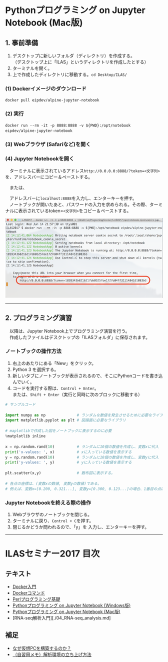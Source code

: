 # Pythonプログラミング on Jupyter Notebook (Mac版)

## 1. 事前準備
1. デスクトップに新しいフォルダ（ディレクトリ）を作成する。  
（デスクトップ上に「ILAS」というディレクトリを作成したとする）
1. ターミナルを開く。
1. 上で作成したディレクトリに移動する。`cd Desktop/ILAS/`

### (1) Dockerイメージのダウンロード
`docker pull eipdev/alpine-jupyter-notebook`

### (2) 実行
`docker run --rm -it -p 8888:8888 -v ${PWD}:/opt/notebook eipdev/alpine-jupyter-notebook`

### (3) Webブラウザ (Safariなど)を開く

### (4) Jupyter Notebookを開く
　ターミナルに表示されているアドレス`http://0.0.0.0:8888/?token=<文字列>`を、アドレスバーにコピー＆ペーストする。  

　または、  

　アドレスバーに`localhost:8888`を入力し、エンターキーを押す。  
　ノートブックが開いたあと、パスワードの入力を求められる。その際、ターミナルに表示されているtoken=`<文字列>`をコピー＆ペーストする。

![Start Jupyter Notebook Server](../Images/jupyter_start.png "Start Jupyter Notebook Server")

---

## 2. プログラミング演習

　以降は、Jupyter Notebook上でプログラミング演習を行う。  
　作成したファイルはデスクトップの「ILASフォルダ」に保存されます。

### ノートブックの操作方法
1. 右上のあたりにある「New」をクリック。
2. Python 3 を選択する。
3. 新しいタブにノートブックが表示されるので、そこにPythonコードを書き込んでいく。
4. コードを実行する際は、`Control + Enter`。  
または、`Shift + Enter`（実行と同時に次のブロックに移動する）

```Python
# サンプルコード

import numpy as np              # ランダムな数値を発生させるために必要なライブラリ
import matplotlib.pyplot as plt # 図描画に必要なライブラリ

# maplotlibで作成した図をノートブックに表示するのに必要
%matplotlib inline

x = np.random.rand(10)          # ランダムに10個の数値を作成し、変数xに代入
print('x-values: ', x)          # xに入っている数値を表示する
y = np.random.rand(10)          # ランダムに10個の数値を作成し、変数yに代入
print('y-values: ', y)          # yに入っている数値を表示する

plt.scatter(x,y)                # 散布図に表示する。

# 各点の座標は、(変数xの数値, 変数yの数値)である。
# 例えば、変数x=[0.200, 0.321...], 変数y=[0.300, 0.123...]の場合、1番目の点は(0.200, 0.300), 2番目の点は(0.321, 0.123)である。
```

### Jupyter Notebookを終える際の操作
1. Webブラウザのノートブックを閉じる。
2. ターミナルに戻り、`Control + C`を押す。
3. 閉じるかどうか問われるので、「y」を 入力し、エンターキーを押す。


---

# ILASセミナー2017 目次
## テキスト
- [Docker入門](./00_Starting_Docker.md)
- [Dockerコマンド](./01_Docker_Commands.md)
- [Perlプログラミング基礎](./02_Intro_Perl.md)
- [Pythonプログラミング on Jupyter Notebook (Windows版)](./03_1_Python_on_Jupyter_for_Windows.md)
- [Pythonプログラミング on Jupyter Notebook (Mac版)](./03_2_Python_on_Jupyter_for_Mac.md)
- [RNA-seq解析入門][./04_RNA-seq_analysis.md]

## 補足
- [なぜ仮想PCを構築するのか？](./XX_Why_use_docker.md)
- [（自習用メモ）解析環境の立ち上げ方法](./YY_Memo_for_self-training.md)
